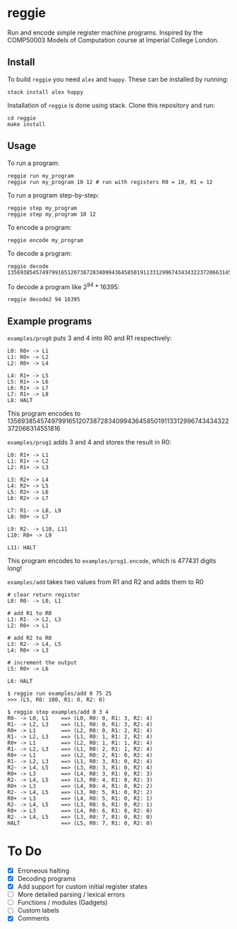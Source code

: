 # reggie

Run and encode simple register machine programs. Inspired by the COMP50003 Models of Computation course at Imperial College London.

## Install

To build `reggie` you need `alex` and `happy`. These can be installed by running: 

```
stack install alex happy
```

Installation of `reggie` is done using stack. Clone this repository and run:

```
cd reggie
make install
```

## Usage

To run a program:

```
reggie run my_program
reggie run my_program 10 12 # run with registers R0 = 10, R1 = 12
```

To run a program step-by-step:

```
reggie step my_program
reggie step my_program 10 12
```

To encode a program:

```
reggie encode my_program
```

To decode a program:

```
reggie decode 1356938545749799165120738728340994364585019113312996743434322372066314551816
```

To decode a program like 2<sup>94</sup> * 16395:

```
reggie decode2 94 16395
```

## Example programs

`examples/prog0` puts 3 and 4 into R0 and R1 respectively:

```
L0: R0+ -> L1
L1: R0+ -> L2
L2: R0+ -> L4

L4: R1+ -> L5
L5: R1+ -> L6
L6: R1+ -> L7
L7: R1+ -> L8
L8: HALT
```

This program encodes to 1356938545749799165120738728340994364585019113312996743434322372066314551816

`examples/prog1` adds 3 and 4 and stores the result in R0:

```
L0: R1+ -> L1
L1: R1+ -> L2
L2: R1+ -> L3

L3: R2+ -> L4
L4: R2+ -> L5
L5: R2+ -> L6
L6: R2+ -> L7

L7: R1- -> L8, L9
L8: R0+ -> L7

L9: R2- -> L10, L11
L10: R0+ -> L9

L11: HALT
```

This program encodes to `examples/prog1.encode`, which is 477431 digits long!

`examples/add` takes two values from R1 and R2 and adds them to R0

```
# clear return register
L0: R0- -> L0, L1

# add R1 to R0
L1: R1- -> L2, L3
L2: R0+ -> L1

# add R2 to R0
L3: R2- -> L4, L5
L4: R0+ -> L3

# increment the output
L5: R0+ -> L6

L6: HALT
```

```
$ reggie run examples/add 0 75 25
>>> (L5, R0: 100, R1: 0, R2: 0)
```

```
$ reggie step examples/add 0 3 4
R0- -> L0, L1    ==> (L0, R0: 0, R1: 3, R2: 4)
R1- -> L2, L3    ==> (L1, R0: 0, R1: 3, R2: 4)
R0+ -> L1        ==> (L2, R0: 0, R1: 2, R2: 4)
R1- -> L2, L3    ==> (L1, R0: 1, R1: 2, R2: 4)
R0+ -> L1        ==> (L2, R0: 1, R1: 1, R2: 4)
R1- -> L2, L3    ==> (L1, R0: 2, R1: 1, R2: 4)
R0+ -> L1        ==> (L2, R0: 2, R1: 0, R2: 4)
R1- -> L2, L3    ==> (L1, R0: 3, R1: 0, R2: 4)
R2- -> L4, L5    ==> (L3, R0: 3, R1: 0, R2: 4)
R0+ -> L3        ==> (L4, R0: 3, R1: 0, R2: 3)
R2- -> L4, L5    ==> (L3, R0: 4, R1: 0, R2: 3)
R0+ -> L3        ==> (L4, R0: 4, R1: 0, R2: 2)
R2- -> L4, L5    ==> (L3, R0: 5, R1: 0, R2: 2)
R0+ -> L3        ==> (L4, R0: 5, R1: 0, R2: 1)
R2- -> L4, L5    ==> (L3, R0: 6, R1: 0, R2: 1)
R0+ -> L3        ==> (L4, R0: 6, R1: 0, R2: 0)
R2- -> L4, L5    ==> (L3, R0: 7, R1: 0, R2: 0)
HALT             ==> (L5, R0: 7, R1: 0, R2: 0)
```

# To Do

- [x] Erroneous halting
- [x] Decoding programs
- [x] Add support for custom initial register states
- [ ] More detailed parsing / lexical errors
- [ ] Functions / modules (Gadgets)
- [ ] Custom labels
- [x] Comments
